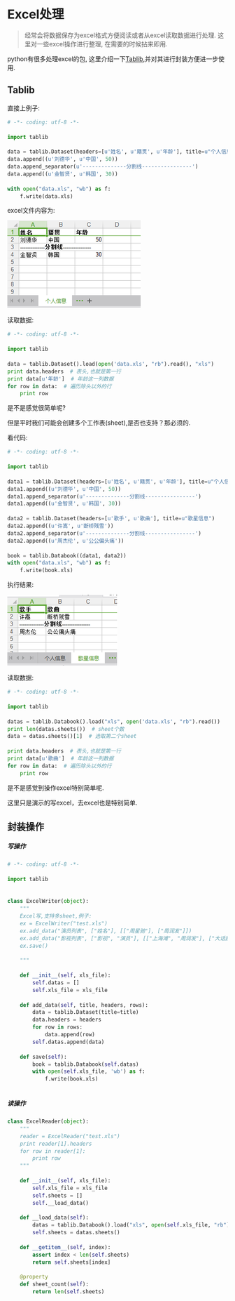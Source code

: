 # Excel处理

> 经常会将数据保存为excel格式方便阅读或者从excel读取数据进行处理. 这里对一些excel操作进行整理, 在需要的时候拈来即用.

python有很多处理excel的包, 这里介绍一下[Tablib](http://docs.python-tablib.org/en/latest/),并对其进行封装方便进一步使用.



## Tablib

直接上例子:

```python
# -*- coding: utf-8 -*-

import tablib

data = tablib.Dataset(headers=[u'姓名', u'籍贯', u'年龄'], title=u"个人信息")
data.append((u'刘德华', u'中国', 50))
data.append_separator(u'--------------分割线----------------')
data.append((u'金智贤', u'韩国', 30))

with open("data.xls", "wb") as f:
    f.write(data.xls)

```

excel文件内容为:

![](imgs/excel_1.png)

读取数据:

```python
# -*- coding: utf-8 -*-

import tablib

data = tablib.Dataset().load(open('data.xls', "rb").read(), "xls")
print data.headers  # 表头,也就是第一行
print data[u'年龄']  # 年龄这一列数据
for row in data:  # 遍历除头以外的行
    print row
```



是不是感觉很简单呢?

但是平时我们可能会创建多个工作表(sheet),是否也支持？那必须的.

看代码:

```python
# -*- coding: utf-8 -*-

import tablib

data1 = tablib.Dataset(headers=[u'姓名', u'籍贯', u'年龄'], title=u"个人信息")
data1.append((u'刘德华', u'中国', 50))
data1.append_separator(u'--------------分割线----------------')
data1.append((u'金智贤', u'韩国', 30))

data2 = tablib.Dataset(headers=[u'歌手', u'歌曲'], title=u"歌星信息")
data2.append((u'许嵩', u'断桥残雪'))
data2.append_separator(u'--------------分割线----------------')
data2.append((u'周杰伦', u'公公偏头痛'))

book = tablib.Databook((data1, data2))
with open("data.xls", "wb") as f:
    f.write(book.xls)

```

执行结果:

![](imgs/excel_2.png)

读取数据:

```python
# -*- coding: utf-8 -*-

import tablib

datas = tablib.Databook().load("xls", open('data.xls', "rb").read())
print len(datas.sheets())  # sheet个数
data = datas.sheets()[1]  # 选取第二个sheet

print data.headers  # 表头,也就是第一行
print data[u'歌曲']  # 年龄这一列数据
for row in data:  # 遍历除头以外的行
    print row

```



是不是感觉到操作excel特别简单呢.

这里只是演示的写excel，去excel也是特别简单.

## 封装操作

##### 写操作

```python
# -*- coding: utf-8 -*-

import tablib


class ExcelWriter(object):
    """
    Excel写,支持多sheet,例子:
    ex = ExcelWriter("test.xls")
    ex.add_data("演员列表", ["姓名"], [["周星驰"], ["周润发"]])
    ex.add_data("影视列表", ["影视", "演员"], [["上海滩", "周润发"], ["大话西游", "周星驰"]])
    ex.save()

    """
    
    def __init__(self, xls_file):
        self.datas = []
        self.xls_file = xls_file
    
    def add_data(self, title, headers, rows):
        data = tablib.Dataset(title=title)
        data.headers = headers
        for row in rows:
            data.append(row)
        self.datas.append(data)
    
    def save(self):
        book = tablib.Databook(self.datas)
        with open(self.xls_file, 'wb') as f:
            f.write(book.xls)
            
```

##### 读操作

```python
class ExcelReader(object):
    """
    reader = ExcelReader("test.xls")
    print reader[1].headers
    for row in reader[1]:
        print row
    """
    
    def __init__(self, xls_file):
        self.xls_file = xls_file
        self.sheets = []
        self.__load_data()
    
    def __load_data(self):
        datas = tablib.Databook().load("xls", open(self.xls_file, "rb").read())
        self.sheets = datas.sheets()
    
    def __getitem__(self, index):
        assert index < len(self.sheets)
        return self.sheets[index]
    
    @property
    def sheet_count(self):
        return len(self.sheets)

```

